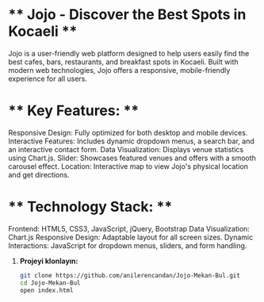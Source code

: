 # ** Jojo - Discover the Best Spots in Kocaeli **

Jojo is a user-friendly web platform designed to help users easily find the best cafes, bars, restaurants, and breakfast spots in Kocaeli. 
Built with modern web technologies, Jojo offers a responsive, mobile-friendly experience for all users.

# ** Key Features: **

Responsive Design: Fully optimized for both desktop and mobile devices.
Interactive Features: Includes dynamic dropdown menus, a search bar, and an interactive contact form.
Data Visualization: Displays venue statistics using Chart.js.
Slider: Showcases featured venues and offers with a smooth carousel effect.
Location: Interactive map to view Jojo's physical location and get directions.

# ** Technology Stack: **

Frontend: HTML5, CSS3, JavaScript, jQuery, Bootstrap
Data Visualization: Chart.js
Responsive Design: Adaptable layout for all screen sizes.
Dynamic Interactions: JavaScript for dropdown menus, sliders, and form handling.


1. **Projeyi klonlayın:**
   ```bash
   git clone https://github.com/anilerencandan/Jojo-Mekan-Bul.git
   cd Jojo-Mekan-Bul
   open index.html
